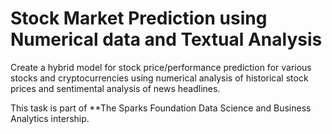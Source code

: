 # Stock Market Prediction using Numerical data and Textual Analysis
Create a hybrid model for stock price/performance prediction for various stocks and cryptocurrencies using numerical analysis of historical stock prices and sentimental analysis of news headlines.


This task is part of **The Sparks Foundation Data Science and Business Analytics intership.

